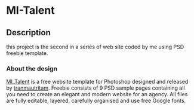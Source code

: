 # MI-Talent

## Description
this project is the second in a series of web site coded by me using PSD freebie template.

### About the design
[MI_Talent](https://freebiesbug.com/psd-freebies/mi-talent/) is a free website template for Photoshop designed and released by [tranmautritam](https://dribbble.com/tranmautritam). Freebie consists of 9 PSD sample pages containing all you need to create an elegant and modern website for an agency. All files are fully editable, layered, carefully organised and use free Google fonts.

